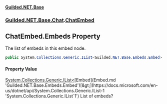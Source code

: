 #### [Guilded.NET.Base](Guilded_NET_Base.md 'Guilded.NET.Base')
### [Guilded.NET.Base.Chat](Guilded_NET_Base.md#Guilded_NET_Base_Chat 'Guilded.NET.Base.Chat').[ChatEmbed](ChatEmbed.md 'Guilded.NET.Base.Chat.ChatEmbed')
## ChatEmbed.Embeds Property
The list of embeds in this embed node.  
```csharp
public System.Collections.Generic.IList<Guilded.NET.Base.Embeds.Embed> Embeds { get; set; }
```
#### Property Value
[System.Collections.Generic.IList&lt;](https://docs.microsoft.com/en-us/dotnet/api/System.Collections.Generic.IList-1 'System.Collections.Generic.IList`1')[Embed](Embed.md 'Guilded.NET.Base.Embeds.Embed')[&gt;](https://docs.microsoft.com/en-us/dotnet/api/System.Collections.Generic.IList-1 'System.Collections.Generic.IList`1')
List of embeds?

